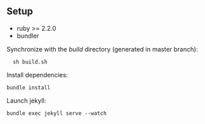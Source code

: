 Setup
-----

* ruby >= 2.2.0
* bundler

Synchronize with the *build* directory (generated in master branch):

```
  sh build.sh
```

Install dependencies:

```
bundle install
```

Launch jekyll:

```
bundle exec jekyll serve --watch
```